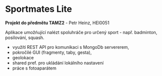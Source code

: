 # Sportmates Lite
**Projekt do předmětu TAMZ2** - Petr Heinz, HEI0051

Aplikace umožńující nalézt spoluhráče pro určený sport - např. badminton, posilování, squash. 
- využítí REST API pro komunikaci s MongoDb servererem, 
- pokročilé GUI (fragmenty, taby, gesta), 
- geolokace 
- shared pref. pro ukládání lokálního nastavení 
- práce s fotoaparátem
